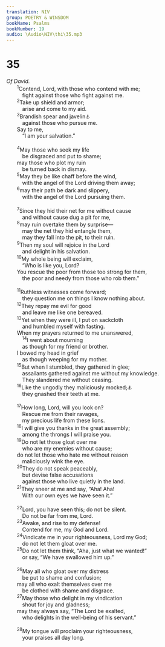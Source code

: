 ```yaml
---
translation: NIV
group: POETRY & WINSDOM
bookName: Psalms 
bookNumber: 19
audio: \Audio\NIV\thi\35.mp3
---
```


<div class="title"><h1>35</h1><i>Of David.</i></div>
<span class="verse thi_35_1">  <sup>1</sup>Contend, Lord, with those who contend with me; <br/>   fight against those who fight against me. <br/></span>
<span class="verse thi_35_2">  <sup>2</sup>Take up shield and armor; <br/>   arise and come to my aid. <br/></span>
<span class="verse thi_35_3">  <sup>3</sup>Brandish spear and javelin<a data-toggle="tooltip" data-placement="bottom" title="Or and block the way">⚓</a><br/>   against those who pursue me. <br/>  Say to me, <br/>   “I am your salvation.” <br/><br/></span>
<span class="verse thi_35_4">  <sup>4</sup>May those who seek my life <br/>   be disgraced and put to shame; <br/>  may those who plot my ruin <br/>   be turned back in dismay. <br/></span>
<span class="verse thi_35_5">  <sup>5</sup>May they be like chaff before the wind, <br/>   with the angel of the Lord driving them away; <br/></span>
<span class="verse thi_35_6">  <sup>6</sup>may their path be dark and slippery, <br/>   with the angel of the Lord pursuing them. <br/><br/></span>
<span class="verse thi_35_7">  <sup>7</sup>Since they hid their net for me without cause <br/>   and without cause dug a pit for me, <br/></span>
<span class="verse thi_35_8">  <sup>8</sup>may ruin overtake them by surprise— <br/>   may the net they hid entangle them, <br/>   may they fall into the pit, to their ruin. <br/></span>
<span class="verse thi_35_9">  <sup>9</sup>Then my soul will rejoice in the Lord<br/>   and delight in his salvation. <br/></span>
<span class="verse thi_35_10">  <sup>10</sup>My whole being will exclaim, <br/>   “Who is like you, Lord? <br/>  You rescue the poor from those too strong for them, <br/>   the poor and needy from those who rob them.” <br/><br/></span>
<span class="verse thi_35_11">  <sup>11</sup>Ruthless witnesses come forward; <br/>   they question me on things I know nothing about. <br/></span>
<span class="verse thi_35_12">  <sup>12</sup>They repay me evil for good <br/>   and leave me like one bereaved. <br/></span>
<span class="verse thi_35_13">  <sup>13</sup>Yet when they were ill, I put on sackcloth <br/>   and humbled myself with fasting. <br/>  When my prayers returned to me unanswered, <br/></span>
<span class="verse thi_35_14">   <sup>14</sup>I went about mourning <br/>   as though for my friend or brother. <br/>  I bowed my head in grief <br/>   as though weeping for my mother. <br/></span>
<span class="verse thi_35_15">  <sup>15</sup>But when I stumbled, they gathered in glee; <br/>   assailants gathered against me without my knowledge. <br/>   They slandered me without ceasing. <br/></span>
<span class="verse thi_35_16">  <sup>16</sup>Like the ungodly they maliciously mocked;<a data-toggle="tooltip" data-placement="bottom" title="Septuagint; Hebrew may mean Like an ungodly circle of mockers,">⚓</a><br/>   they gnashed their teeth at me. <br/><br/></span>
<span class="verse thi_35_17">  <sup>17</sup>How long, Lord, will you look on? <br/>   Rescue me from their ravages, <br/>   my precious life from these lions. <br/></span>
<span class="verse thi_35_18">  <sup>18</sup>I will give you thanks in the great assembly; <br/>   among the throngs I will praise you. <br/></span>
<span class="verse thi_35_19">  <sup>19</sup>Do not let those gloat over me <br/>   who are my enemies without cause; <br/>  do not let those who hate me without reason <br/>   maliciously wink the eye. <br/></span>
<span class="verse thi_35_20">  <sup>20</sup>They do not speak peaceably, <br/>   but devise false accusations <br/>   against those who live quietly in the land. <br/></span>
<span class="verse thi_35_21">  <sup>21</sup>They sneer at me and say, “Aha! Aha! <br/>   With our own eyes we have seen it.” <br/><br/></span>
<span class="verse thi_35_22">  <sup>22</sup>Lord, you have seen this; do not be silent. <br/>   Do not be far from me, Lord. <br/></span>
<span class="verse thi_35_23">  <sup>23</sup>Awake, and rise to my defense! <br/>   Contend for me, my God and Lord. <br/></span>
<span class="verse thi_35_24">  <sup>24</sup>Vindicate me in your righteousness, Lord my God; <br/>   do not let them gloat over me. <br/></span>
<span class="verse thi_35_25">  <sup>25</sup>Do not let them think, “Aha, just what we wanted!” <br/>   or say, “We have swallowed him up.” <br/><br/></span>
<span class="verse thi_35_26">  <sup>26</sup>May all who gloat over my distress <br/>   be put to shame and confusion; <br/>  may all who exalt themselves over me <br/>   be clothed with shame and disgrace. <br/></span>
<span class="verse thi_35_27">  <sup>27</sup>May those who delight in my vindication <br/>   shout for joy and gladness; <br/>  may they always say, “The Lord be exalted, <br/>   who delights in the well-being of his servant.” <br/><br/></span>
<span class="verse thi_35_28">  <sup>28</sup>My tongue will proclaim your righteousness, <br/>   your praises all day long. <br/></span>
